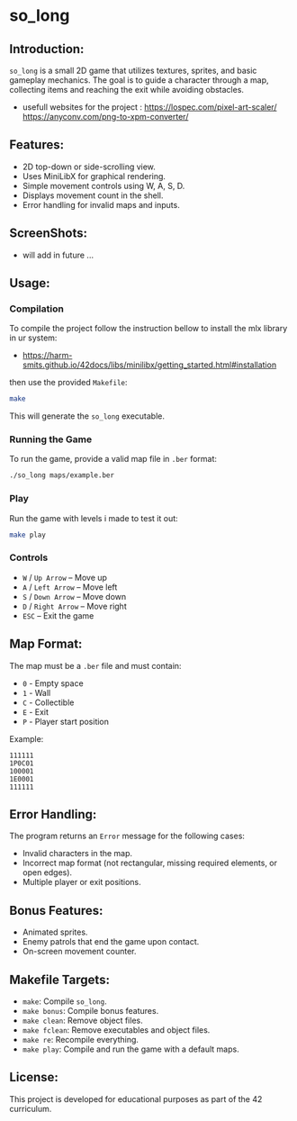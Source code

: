 # so_long

## Introduction:
`so_long` is a small 2D game that utilizes textures, sprites, and basic gameplay mechanics. The goal is to guide a character through a map, collecting items and reaching the exit while avoiding obstacles.

- usefull websites for the project :
https://lospec.com/pixel-art-scaler/
https://anyconv.com/png-to-xpm-converter/

## Features:
- 2D top-down or side-scrolling view.
- Uses MiniLibX for graphical rendering.
- Simple movement controls using W, A, S, D.
- Displays movement count in the shell.
- Error handling for invalid maps and inputs.

## ScreenShots:

- will add in future ...

## Usage:

### Compilation
To compile the project follow the instruction bellow to install the mlx library in ur system:
 - https://harm-smits.github.io/42docs/libs/minilibx/getting_started.html#installation

then use the provided `Makefile`:
```sh
make
```
This will generate the `so_long` executable.

### Running the Game
To run the game, provide a valid map file in `.ber` format:
```sh
./so_long maps/example.ber
```

### Play
Run the game with levels i made to test it out:
```sh
make play
```

### Controls
- `W` / `Up Arrow` – Move up
- `A` / `Left Arrow` – Move left
- `S` / `Down Arrow` – Move down
- `D` / `Right Arrow` – Move right
- `ESC` – Exit the game

## Map Format:
The map must be a `.ber` file and must contain:
- `0` - Empty space
- `1` - Wall
- `C` - Collectible
- `E` - Exit
- `P` - Player start position

Example:
```
111111
1P0C01
100001
1E0001
111111
```

## Error Handling:
The program returns an `Error` message for the following cases:
- Invalid characters in the map.
- Incorrect map format (not rectangular, missing required elements, or open edges).
- Multiple player or exit positions.

## Bonus Features:
- Animated sprites.
- Enemy patrols that end the game upon contact.
- On-screen movement counter.

## Makefile Targets:
- `make`: Compile `so_long`.
- `make bonus`: Compile bonus features.
- `make clean`: Remove object files.
- `make fclean`: Remove executables and object files.
- `make re`: Recompile everything.
- `make play`: Compile and run the game with a default maps.

## License:
This project is developed for educational purposes as part of the 42 curriculum.
